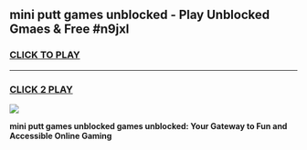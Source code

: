 
## mini putt games unblocked - Play Unblocked Gmaes & Free #n9jxl
<h3>
<a href="https://news.freeplayer.one?title=mini_putt_games_unblocked&ref=24F">CLICK TO PLAY</a></h3>
<hr>

<h3>
<a href="https://news.freeplayer.one?title=mini_putt_games_unblocked&ref=24F">CLICK 2 PLAY</a>
  
</h3>

<a href="https://news.freeplayer.one?title=mini_putt_games_unblocked&ref=24F/"><img src="https://clearcache.store/games.png"></a>


**mini putt games unblocked games unblocked: Your Gateway to Fun and Accessible Online Gaming**
